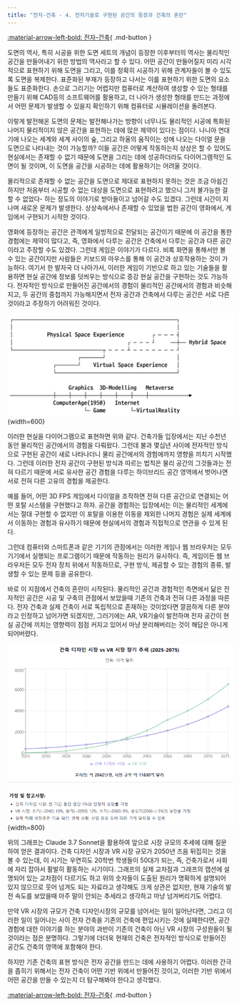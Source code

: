 ```yaml
---
title: "전자-건축 - 4. 전자기술로 구현된 공간의 등장과 건축의 혼란"
---
```


[:material-arrow-left-bold: 전자-건축](../index.md){ .md-button }

도면의 역사, 특히 시공을 위한 도면 세트의 개념이 등장한 이후부터의 역사는 물리적인 공간을 만들어내기 위한 방법의 역사라고 할 수 있다. 어떤 공간이 만들어질지 미리 시각적으로 표현하기 위해 도면을 그리고, 이를 정확히 시공하기 위해 관계자들이 볼 수 있도록 도면을 복제한다. 표준화된 부재가 등장하고 나서는 이를 표현하기 위한 도면의 요소들도 표준화한다. 손으로 그리기는 어렵지만 컴퓨터로 계산하여 생성할 수 있는 형태를 만들기 위해 CAD등의 소프트웨어를 활용하고, 더 나아가 생성한 형태를 만드는 과정에서 어떤 문제가 발생할 수 있을지 확인하기 위해 컴퓨터로 시뮬레이션을 돌려본다.

이렇게 발전해온 도면의 문제는 발전해나가는 방향이 너무나도 물리적인 시공에 특화된 나머지 물리적이지 않은 공간을 표현하는 데에 많은 제약이 있다는 점이다. 나니아 연대기에 나오는 세계와 세계 사이의 숲, 그리고 하울의 움직이는 성에 나오는 다이얼 문을 도면으로 나타내는 것이 가능할까? 이들 공간은 어떻게 작동하는지 상상은 할 수 있어도 현실에서는 존재할 수 없기 때문에 도면을 그리는 데에 성공하더라도 다이어그램적인 도면이 될 것이며, 이 도면을 공간을 시공하는 데에 활용하기는 어려울 것이다.

물리적으로 존재할 수 없는 공간을 도면으로 제대로 표현하지 못하는 것은 조금 아쉽긴 하지만 처음부터 시공할 수 없는 대상을 도면으로 표현하려고 했으니 그저 불가능한 걸 할 수 없었다- 하는 정도의 이야기로 받아들이고 넘어갈 수도 있겠다. 그런데 시간이 지나며 새로운 문제가 발생한다. 상상속에서나 존재할 수 있었을 법한 공간이 영화에서, 게임에서 구현되기 시작한 것이다.

영화에 등장하는 공간은 관객에게 일방적으로 전달되는 공간이기 때문에 이 공간을 통한 경험에는 제약이 많다고, 즉, 영화에서 다루는 공간은 건축에서 다루는 공간과 다른 공간이라고 주장할 수도 있겠다. 그런데 게임은 이야기가 다르다. 비록 화면을 통해서만 볼 수 있는 공간이지만 사람들은 키보드와 마우스를 통해 이 공간과 상호작용하는 것이 가능하다. 여기서 한 발자국 더 나아가서, 이러한 게임이 기반으로 하고 있는 기술들을 활용하면 현실 공간에 정보를 덧씌우는 방식으로 증강 현실 공간을 구현하는 것도 가능하다. 전자적인 방식으로 만들어진 공간에서의 경험이 물리적인 공간에서의 경험과 비슷해지고, 두 공간의 중첩까지 가능해지면서 전자 공간과 건축에서 다루는 공간은 서로 다른 것이라고 주장하기 어려워진 것이다.

![diagram](../../../../assets/electronic-architecture/electronic-architecture/diagram.png){width=600}

이러한 현실을 다이어그램으로 표현하면 위와 같다. 건축가들 입장에서는 지난 수천년 동안 물리적인 공간에서의 경험을 다뤄왔다. 그런데 불과 몇십년 사이에 전자적인 방식으로 구현된 공간이 새로 나타나더니 물리 공간에서의 경험에까지 영향을 끼치기 시작했다. 그런데 이러한 전자 공간이 구현된 방식과 따르는 법칙은 물리 공간의 그것들과는 전혀 다르기 때문에 서로 유사한 공간 경험을 다루는 하이브리드 공간 영역에서 벗어나면 서로 전혀 다른 고유의 경험을 제공한다.

예를 들어, 어떤 3D FPS 게임에서 다이얼을 조작하면 전혀 다른 공간으로 연결되는 어떤 포탈 시스템을 구현했다고 하자. 공간을 경험하는 입장에서는 이는 물리적인 세계에서는 절대 구현할 수 없지만 이 포탈을 이용한 이동을 제외한 나머지 경험은 실제 세계에서 이동하는 경험과 유사하기 때문에 현실에서의 경험과 직접적으로 연관을 수 있게 된다.

그런데 컴퓨터와 스마트폰과 같은 기기의 관점에서는 이러한 게임나 웹 브라우저는 모두 기기에서 실행되는 프로그램이기 때문에 작동하는 원리가 유사하다. 즉, 게임이든 웹 브라우저든 모두 전자 장치 위에서 작동하므로, 구현 방식, 제공할 수 있는 경험의 종류, 발생할 수 있는 문제 등을 공유한다.

바로 이 지점에서 건축의 혼란이 시작된다. 물리적인 공간과 경험적인 측면에서 닮은 전자적인 공간은 시공 및 구축의 관점에서 보았을때 기존의 건축과 전혀 다른 과정을 따른다. 전자 건축과 실제 건축이 서로 독립적으로 존재하는 것이었다면 깔끔하게 다른 분야라고 인정하고 넘어가면 되겠지만, 그러기에는 AR, VR기술이 발전하며 전자 공간이 현실 공간에 끼치는 영향력이 점점 커지고 있어서 마냥 분리해버리는 것이 해답은 아니게 되어버렸다.

![market](../../../../assets/electronic-architecture/electronic-architecture/market.png){width=800}

위의 그래프는 Claude 3.7 Sonnet을 활용하여 앞으로 시장 규모의 추세에 대해 질문하여 얻은 결과이다. 건축 디자인 시장과 VR 시장 규모가 2050년 즈음 뒤집히는 것을 볼 수 있는데, 이 시기는 우연히도 20학번 학생들이 50대가 되는, 즉, 건축가로서 사회에 자리 잡아서 활발히 활동하는 시기이다. 그래프의 실제 교차점과 그래프의 캡션에 설명되어 있는 교차점이 다르기도 하고 위의 숫자들이 도출된 원리가 명확하게 설명되어 있지 않으므로 웃어 넘겨도 되는 자료라고 생각해도 크게 상관은 없지만, 현재 기술의 발전 속도를 보았을때 아주 말이 안되는 추세라고 생각하고 마냥 넘겨버리기도 어렵다.

만약 VR 시장의 규모가 건축 디자인시장의 규모를 넘어서는 일이 일어난다면, 그리고 이러한 일이 일어나는 사이 전자 건축을 기존의 건축에 편입시키는 것에 실패한다면, 공간 경험에 대한 이야기를 하는 분야의 과반이 기존의 건축이 아닌 VR 시장의 구성원들이 될 것이라는 점은 분명하다. 그렇기에 더더욱 현재의 건축은 전자적인 방식으로 만들어진 공간도 건축의 영역에 포함해야 한다.

하지만 기존 건축의 표현 방식은 전자 공간을 만드는 데에 사용하기 어렵다. 이러한 간극을 좁히기 위해서는 전자 건축이 어떤 기반 위에서 만들어진 것이고, 이러한 기반 위에서 어떤 공간을 만들 수 있는지 더 탐구해봐야 한다고 생각했다.

[:material-arrow-left-bold: 전자-건축](../index.md){ .md-button }
